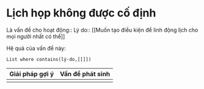 # Lịch họp không được cố định
Là vấn đề cho hoạt động:: 
Lý do:: [[Muốn tạo điều kiện để linh động lịch cho mọi người nhất có thể]]


Hệ quả của vấn đề này:
```dataview
List where contains(lý-do,[[]])
```

| Giải pháp gợi ý | Vấn đề phát sinh |
| --------------- | ---------------- |
|                 |                  |

 